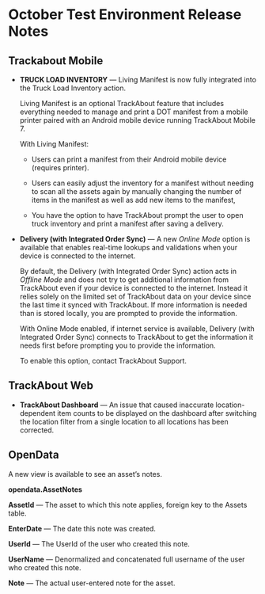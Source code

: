 # October Test Environment Release Notes

## Trackabout Mobile

-   **TRUCK LOAD INVENTORY**  — Living Manifest is now fully integrated into the Truck Load Inventory action.
    
    Living Manifest is an optional TrackAbout feature that includes everything needed to manage and print a DOT manifest from a mobile printer paired with an Android mobile device running TrackAbout Mobile 7.
    
    With Living Manifest:
    
    -   Users can print a manifest from their Android mobile device (requires printer).
        
    -   Users can easily adjust the inventory for a manifest without needing to scan all the assets again by manually changing the number of items in the manifest as well as add new items to the manifest,
        
    -   You have the option to have TrackAbout prompt the user to open truck inventory and print a manifest after saving a delivery.
        
    
-   **Delivery (with Integrated Order Sync)**  — A new  _Online Mode_  option is available that enables real-time lookups and validations when your device is connected to the internet.
    
    By default, the Delivery (with Integrated Order Sync) action acts in  _Offline Mode_  and does not try to get additional information from TrackAbout even if your device is connected to the internet. Instead it relies solely on the limited set of TrackAbout data on your device since the last time it synced with TrackAbout. If more information is needed than is stored locally, you are prompted to provide the information.
    
    With Online Mode enabled, if internet service is available, Delivery (with Integrated Order Sync) connects to TrackAbout to get the information it needs first before prompting you to provide the information.
    
    To enable this option, contact TrackAbout Support.
    

## TrackAbout Web

-   **TrackAbout Dashboard**  — An issue that caused inaccurate location-dependent item counts to be displayed on the dashboard after switching the location filter from a single location to all locations has been corrected.
    

## OpenData

A new view is available to see an asset’s notes.

**opendata.AssetNotes**

**AssetId**  — The asset to which this note applies, foreign key to the Assets table.

**EnterDate**  — The date this note was created.

**UserId**  — The UserId of the user who created this note.

**UserName**  — Denormalized and concatenated full username of the user who created this note.

**Note**  — The actual user-entered note for the asset.
